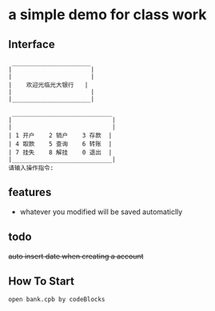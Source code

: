 # a simple demo for class work

## Interface
```
 ______________________
|                      |
|                      |
|    欢迎光临光大银行   |
|                      |
|______________________|

 ____________________________
|                            |
|                            |
| 1 开户    2 销户    3 存款  |
| 4 取款    5 查询    6 转账  |
| 7 挂失    8 解挂    0 退出  |
|____________________________|
请输入操作指令: 

```
  
  
  
  
## features 
- whatever you modified will be saved automaticlly
 
## todo 
~~auto insert date when creating a account~~

## How To Start 

```
open bank.cpb by codeBlocks
```
